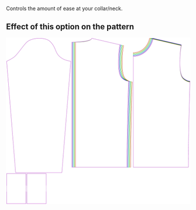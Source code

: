 Controls the amount of ease at your collar/neck.

## Effect of this option on the pattern

![This image shows the effect of this option by superimposing several variants that have a different value for this option](sven_collarease_sample.svg "Effect of this option on the pattern")
